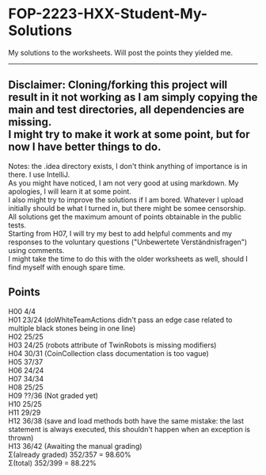 # FOP-2223-HXX-Student-My-Solutions
My solutions to the worksheets. Will post the points they yielded me.  

---
Disclaimer: Cloning/forking this project will result in it not working as I am simply copying the main and test directories, all dependencies are missing.  
I might try to make it work at some point, but for now I have better things to do.  
---
Notes: the .idea directory exists, I don't think anything of importance is in there. I use IntelliJ.  
As you might have  noticed, I am not very good at using markdown. My apologies, I will learn it at some point.  
I also might try to improve the solutions if I am bored. Whatever I upload initially should be what I turned in, but there might be somee censorship.  
All solutions get the maximum amount of points obtainable in the public tests.  
Starting from H07, I will try my best to add helpful comments and my responses to the voluntary questions ("Unbewertete Verständnisfragen") using comments.  
I might take the time to do this with the older worksheets as well, should I find myself with enough spare time.  
## Points
H00 4/4  
H01 23/24 (doWhiteTeamActions didn't pass an edge case related to multiple black stones being in one line)  
H02 25/25  
H03 24/25 (robots attribute of TwinRobots is missing modifiers)  
H04 30/31 (CoinCollection class documentation is too vague)  
H05 37/37  
H06 24/24  
H07 34/34  
H08 25/25  
H09 ??/36 (Not graded yet)  
H10 25/25  
H11 29/29  
H12 36/38 (save and load methods both have the same mistake: the last statement is always executed, this shouldn't happen when an exception is thrown)  
H13 36/42 (Awaiting the manual grading)  
Σ(already graded) 352/357 = 98.60%  
Σ(total) 352/399 = 88.22%
